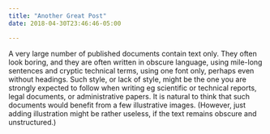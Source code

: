 ```yaml
---
title: "Another Great Post"
date: 2018-04-30T23:46:46-05:00

---
```


A very large number of published documents contain text only. They often look boring, and they are often written in obscure language, using mile-long sentences and cryptic technical terms, using one font only, perhaps even without headings. Such style, or lack of style, might be the one you are strongly expected to follow when writing eg scientific or technical reports, legal documents, or administrative papers. It is natural to think that such documents would benefit from a few illustrative images. (However, just adding illustration might be rather useless, if the text remains obscure and unstructured.)
